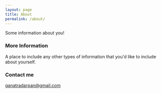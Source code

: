 ```yaml
---
layout: page
title: About
permalink: /about/
---
```


Some information about you!

### More Information

A place to include any other types of information that you'd like to include about yourself.

### Contact me

[ganatradarpan@gmail.com](mailto:ganatradarpan@gmail.com)
